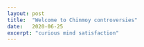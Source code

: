 ```yaml
---
layout: post
title:  "Welcome to Chinmoy controversies"
date:   2020-06-25
excerpt: "curious mind satisfaction"
---
```

